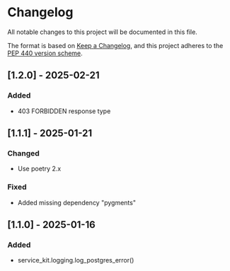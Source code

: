 # Changelog
All notable changes to this project will be documented in this
file.

The format is based on [Keep a
Changelog](https://keepachangelog.com/en/1.0.0/), and this project adheres to
the [PEP 440 version scheme](https://peps.python.org/pep-0440/#version-scheme).

## [1.2.0] - 2025-02-21
### Added
- 403 FORBIDDEN response type


## [1.1.1] - 2025-01-21
### Changed
- Use poetry 2.x

### Fixed
- Added missing dependency "pygments"


## [1.1.0] - 2025-01-16
### Added
- service\_kit.logging.log\_postgres\_error()

